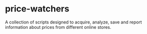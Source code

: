 # price-watchers
A collection of scripts designed to acquire, analyze, save and report information about prices from different online stores.
